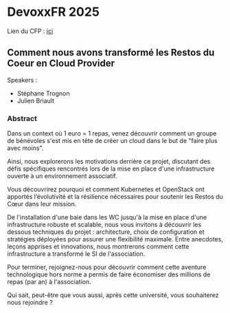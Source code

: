 # DevoxxFR 2025

Lien du CFP : [ici](https://devoxxfr2025.cfp.dev)

## Comment nous avons transformé les Restos du Coeur en Cloud Provider

Speakers : 

- Stéphane Trognon
- Julien Briault

### Abstract

Dans un context où 1 euro = 1 repas, venez découvrir comment un groupe de bénévoles s'est mis en tête de créer un cloud dans le but de "faire plus avec moins".

Ainsi, nous explorerons les motivations derrière ce projet, discutant des défis spécifiques rencontrés lors de la mise en place d'une infrastructure ouverte à un environnement associatif. 

Vous découvrirez pourquoi et comment Kubernetes et OpenStack ont apportés l’évolutivité et la résilience nécessaires pour soutenir les Restos du Cœur dans leur mission.

De l'installation d'une baie dans les WC jusqu'à la mise en place d'une infrastructure robuste et scalable, nous vous invitons à découvrir les dessous techniques du projet : architecture, choix de configuration et stratégies déployées pour assurer une flexibilité maximale. Entre anecdotes, leçons apprises et innovations, nous montrerons comment cette infrastructure a transformé le SI de l'association.

Pour terminer, rejoignez-nous pour découvrir comment cette aventure technologique hors norme a permis de faire économiser des millions de repas (par an) à l'association. 

Qui sait, peut-être que vous aussi, après cette université, vous souhaiterez nous rejoindre ?

